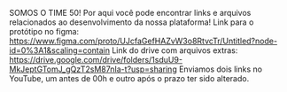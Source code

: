 SOMOS O TIME 50!
Por aqui você pode encontrar links e arquivos relacionados ao desenvolvimento da nossa plataforma!
Link para o protótipo no figma: https://www.figma.com/proto/UJcfaGefHAZvW3o8RtvcTr/Untitled?node-id=0%3A1&scaling=contain
Link do drive com arquivos extras: https://drive.google.com/drive/folders/1sduU9-MkJeptGTomJ_gQzT2sM87nIa-t?usp=sharing
Enviamos dois links no YouTube, um antes de 00h e outro após o prazo ter sido alterado.
